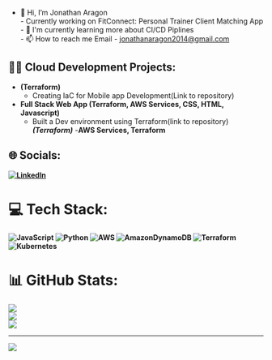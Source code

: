 - 👋 Hi, I’m Jonathan Aragon<br>- Currently working on FitConnect: Personal Trainer Client Matching App<br>- 🌱 I'm currently learning more about CI/CD Piplines<br>- 📫 How to reach me Email - jonathanaragon2014@gmail.com<br>

<h2>👨‍💻 Cloud Development Projects:</h2>

- <b> (Terraform)</b>
  - Creating IaC for Mobile app Development(Link to repository)
- <b>Full Stack Web App (Terraform, AWS Services, CSS, HTML, Javascript)</b>
  - Built a Dev environment using Terraform(link to repository) <b><i>(Terraform)</b></i>
  -<b>AWS Services, Terraform<b/>



## 🌐 Socials:
[![LinkedIn](https://img.shields.io/badge/LinkedIn-%230077B5.svg?logo=linkedin&logoColor=white)](https://linkedin.com/in/jaresume2024) 

# 💻 Tech Stack:
![JavaScript](https://img.shields.io/badge/javascript-%23323330.svg?style=for-the-badge&logo=javascript&logoColor=%23F7DF1E) ![Python](https://img.shields.io/badge/python-3670A0?style=for-the-badge&logo=python&logoColor=ffdd54) ![AWS](https://img.shields.io/badge/AWS-%23FF9900.svg?style=for-the-badge&logo=amazon-aws&logoColor=white) ![AmazonDynamoDB](https://img.shields.io/badge/Amazon%20DynamoDB-4053D6?style=for-the-badge&logo=Amazon%20DynamoDB&logoColor=white) ![Terraform](https://img.shields.io/badge/terraform-%235835CC.svg?style=for-the-badge&logo=terraform&logoColor=white) ![Kubernetes](https://img.shields.io/badge/kubernetes-%23326ce5.svg?style=for-the-badge&logo=kubernetes&logoColor=white)
# 📊 GitHub Stats:
![](https://github-readme-stats.vercel.app/api?username=JonathanAra&theme=react&hide_border=false&include_all_commits=false&count_private=false)<br/>
![](https://github-readme-streak-stats.herokuapp.com/?user=JonathanAra&theme=react&hide_border=false)<br/>
![](https://github-readme-stats.vercel.app/api/top-langs/?username=JonathanAra&theme=react&hide_border=false&include_all_commits=false&count_private=false&layout=compact)

---
[![](https://visitcount.itsvg.in/api?id=JonathanAra&icon=0&color=6)](https://visitcount.itsvg.in)

<!-- Proudly created with GPRM ( https://gprm.itsvg.in ) -->
